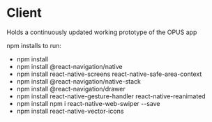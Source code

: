 # Client

Holds a continuously updated working prototype of the OPUS app

npm installs to run: 
* npm install 
* npm install @react-navigation/native 
* npm install react-native-screens react-native-safe-area-context 
* npm install @react-navigation/native-stack
* npm install @react-navigation/drawer
* npm install react-native-gesture-handler react-native-reanimated
* npm install npm i react-native-web-swiper --save
* npm install react-native-vector-icons
